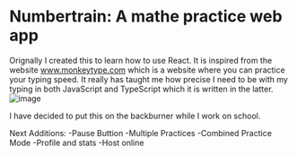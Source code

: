 # Numbertrain: A mathe practice web app
Orignally I created this to learn how to use React. It is inspired from the website www.monkeytype.com which is a website where you can practice your typing speed. It really has taught me how precise I need to be with my typing in both JavaScript and TypeScript which it is written in the latter.
![image](https://github.com/user-attachments/assets/e24ae34d-6c85-491e-aff4-4c1be2ef9128)


I have decided to put this on the backburner while I work on school.

Next Additions:
-Pause Buttion
-Multiple Practices
-Combined Practice Mode
-Profile and stats
-Host online
